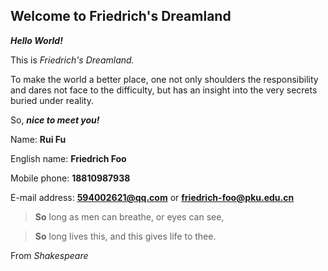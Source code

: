 ## Welcome to Friedrich's Dreamland

***Hello World!***

This is *Friedrich's Dreamland.*

To make the world a better place, one not only shoulders the responsibility and dares not face to the difficulty, but has an insight into the very secrets buried under reality.
 
So, ***nice to meet you!***
 
Name: **Rui Fu**
 
English name: **Friedrich Foo**
 
Mobile phone: **18810987938**
 
E-mail address: **594002621@qq.com** or **friedrich-foo@pku.edu.cn**
 
  >**So** long as men can breathe, or eyes can see,
 
  >**So** long lives this, and this gives life to thee.
  
   From *Shakespeare*
